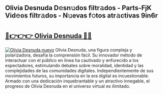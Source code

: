 ## Olivia Desnuda D𝚎sn𝚞dos filtr𝚊dos - Parts-FjK Vid𝚎os filtr𝚊dos - N𝚞evas f𝚘tos atr𝚊ctivas 9in6r

# <h2><a href="http://mb4r1lq.tromn.icu/?c=Olivia+Desnuda">🔗👉👉👉 Olivia Desnuda 🔗🔗</a></h2>

[![Olivia Desnuda nuevo](https://i.imgur.com/pEAQMta.gif)](http://mb4r1lq.tromn.icu/?c=Olivia+Desnuda)
Olivia Desnuda, una figura compleja y polarizadora, desafía la comprensión fácil. Su innovador método de interactuar con el público en línea ha cautivado y enfurecido a los espectadores, estimulando debates sobre moralidad, identidad y las complejidades de las comunidades digitales. Independientemente de sus movimientos futuros, su importancia en la era digital es incuestionable. Armado con una dedicación inquebrantable y un atractivo innegable, el progreso de Olivia Desnuda en el universo virtual es ilimitado.
